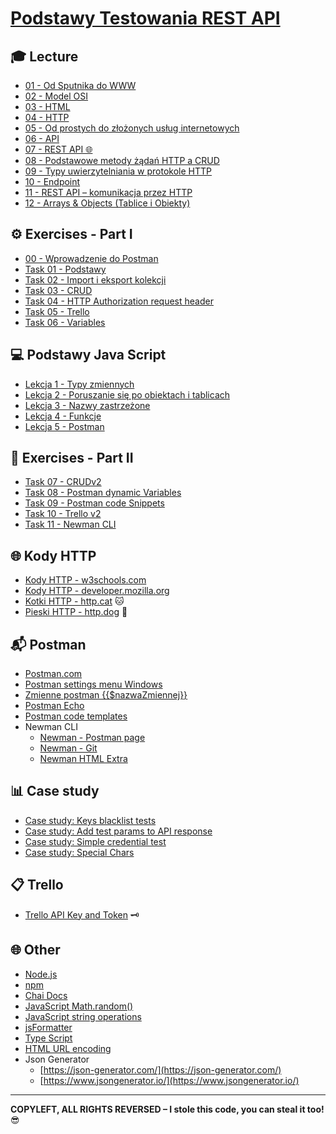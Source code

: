 # [Podstawy Testowania REST API](https://kadote870.github.io/podstawytestowaniarestapi/)

## 🎓 Lecture

* [01 - Od Sputnika do WWW](content/lecture/01-od-sputnika-do-www.md)
* [02 - Model OSI](content/lecture/02-model-osi.md)
* [03 - HTML](content/lecture/03-html.md)
* [04 - HTTP](content/lecture/04-http.md)
* [05 - Od prostych do złożonych usług internetowych](content/lecture/05-od-prostych-do-zlozonych-uslug-internetowych.md)
* [06 - API](content/lecture/06-api.md)
* [07 - REST API 🌐](content/lecture/07-rest-api.md)
* [08 - Podstawowe metody żądań HTTP a CRUD](content/lecture/08-http-crud.md)
* [09 - Typy uwierzytelniania w protokole HTTP](content/lecture/09-typy-uwierzytelniania.md)
* [10 - Endpoint](content/lecture/10-endpoint.md)
* [11 - REST API – komunikacja przez HTTP](content/lecture/11-rest-api-http-komunikacja.md)
* [12 - Arrays & Objects (Tablice i Obiekty)](content/lecture/12-arrays-and-objects.md)

## ⚙️ Exercises - Part I

* [00 - Wprowadzenie do Postman](content/exercises/00-wprowadzenie-do-postman.md)
* [Task 01 - Podstawy](content/exercises/01-task-podstawy.md)
* [Task 02 - Import i eksport kolekcji](content/exercises/02-task-import-export-kolekcji.md)
* [Task 03 - CRUD](content/exercises/03-task-crud.md)
* [Task 04 - HTTP Authorization request header](content/exercises/04-task-http-authorization-request-header.md)
* [Task 05 - Trello](content/exercises/05-task-trello.md)
* [Task 06 - Variables](content/exercises/06-task-variables.md)

## 💻 Podstawy Java Script

* [Lekcja 1 - Typy zmiennych](content/java-script/lesson1.md)
* [Lekcja 2 - Poruszanie się po obiektach i tablicach](content/java-script/lesson2.md)
* [Lekcja 3 - Nazwy zastrzeżone](content/java-script/lesson3.md)
* [Lekcja 4 - Funkcje](content/java-script/lesson4.md)
* [Lekcja 5 - Postman](content/java-script/lesson5-postman-special.md)

## 📝 Exercises - Part II

* [Task 07 - CRUDv2](content/exercises/07-task-crud-v2.md)
* [Task 08 - Postman dynamic Variables](content/exercises/08-task-postman-variables.md)
* [Task 09 - Postman code Snippets](content/exercises/09-task-postman-code-snippets.md)
* [Task 10 - Trello v2](content/exercises/10-task-trello-v2.md)
* [Task 11 - Newman CLI](content/exercises/11-task-newman-cli.md)

## 🌐 Kody HTTP

* [Kody HTTP - w3schools.com](https://www.w3schools.com/tags/ref_httpmessages.asp)
* [Kody HTTP - developer.mozilla.org](https://developer.mozilla.org/en-US/docs/Web/HTTP/Status)
* [Kotki HTTP - http.cat](https://http.cat/) 🐱
* [Pieski HTTP - http.dog](https://http.dog/) 🐶

## 📬 Postman

* [Postman.com](https://www.postman.com/)
* [Postman settings menu Windows](content/postman/settings-menu-windows.md)
* [Zmienne postman {{$nazwaZmiennej}}](https://learning.postman.com/docs/tests-and-scripts/write-scripts/variables-list/)
* [Postman Echo](https://learning.postman.com/docs/developer/echo-api/)
* [Postman code templates](content/postman/postman-code-templates.md)
* Newman CLI
    * [Newman - Postman page](https://learning.postman.com/docs/collections/using-newman-cli/command-line-integration-with-newman/)
    * [Newman - Git](https://github.com/postmanlabs/newman)
    * [Newman HTML Extra](https://www.npmjs.com/package/newman-reporter-htmlextra)

## 📊 Case study

* [Case study: Keys blacklist tests](content/postman/case-study/blacklist-tests.md)
* [Case study: Add test params to API response](content/postman/case-study/add-test-params-to-response.md)
* [Case study: Simple credential test](content/postman/case-study/credentials.md)
* [Case study: Special Chars](content/postman/case-study/special-chars.md)

## 📋 Trello

* [Trello API Key and Token](content/trello/generate-key-token.md) 🗝️

## 🌐 Other

* [Node.js](https://nodejs.org/en)
* [npm](https://www.npmjs.com/)
* [Chai Docs](https://www.chaijs.com/)
* [JavaScript Math.random()](https://www.w3schools.com/js/js_random.asp)
* [JavaScript string operations](https://www.w3schools.com/jsref/jsref_length_string.asp)
* [jsFormatter](https://beautifier.io/)
* [Type Script](https://www.typescriptlang.org/)
* [HTML URL encoding](https://www.w3schools.com/html/html_urlencode.asp)
* Json Generator
    * [https://json-generator.com/](https://json-generator.com/)
    * [https://www.jsongenerator.io/](https://www.jsongenerator.io/)

---
**COPYLEFT, ALL RIGHTS REVERSED – I stole this code, you can steal it too!** 😎